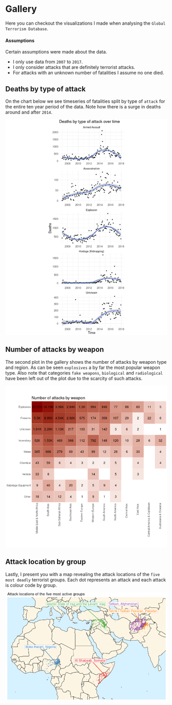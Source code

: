 # Gallery
Here you can checkout the visualizations I made when analysing the `Global Terrorism Database`.

#### Assumptions
Certain assumptions were made about the data.
* I only use data from `2007` to `2017`.
* I only consider attacks that are definitely terrorist attacks.
* For attacks with an unknown number of fatalities I assume no one died.

## Deaths by type of attack
On the chart below we see timeseries of fatalities split by type of `attack` for the entire ten year period of the data. Note how there is a surge in deaths around and after `2014`.

![image](https://github.com/besiobu/data-science-portfolio/blob/master/global-terrorism/img/deaths_by_attack_over_time.png)

## Number of attacks by weapon
The second plot in the gallery shows the number of attacks by weapon type and region. As can be seen `explosives` a by far the most popular weapon type. Also note that categories `fake weapons`, `biological` and `radiological` have been left out of the plot due to the scarcity of such attacks.

![image](https://github.com/besiobu/data-science-portfolio/blob/master/global-terrorism/img/attacks_by_weapon.png)


## Attack location by group
Lastly, I present you with a map revealing the attack locations of the `five most deadly` terrorist groups. Each dot represents an attack and each attack is colour code by group.

![image](https://github.com/besiobu/data-science-portfolio/blob/master/global-terrorism/img/group_attack_annotated_blue_sea.png)